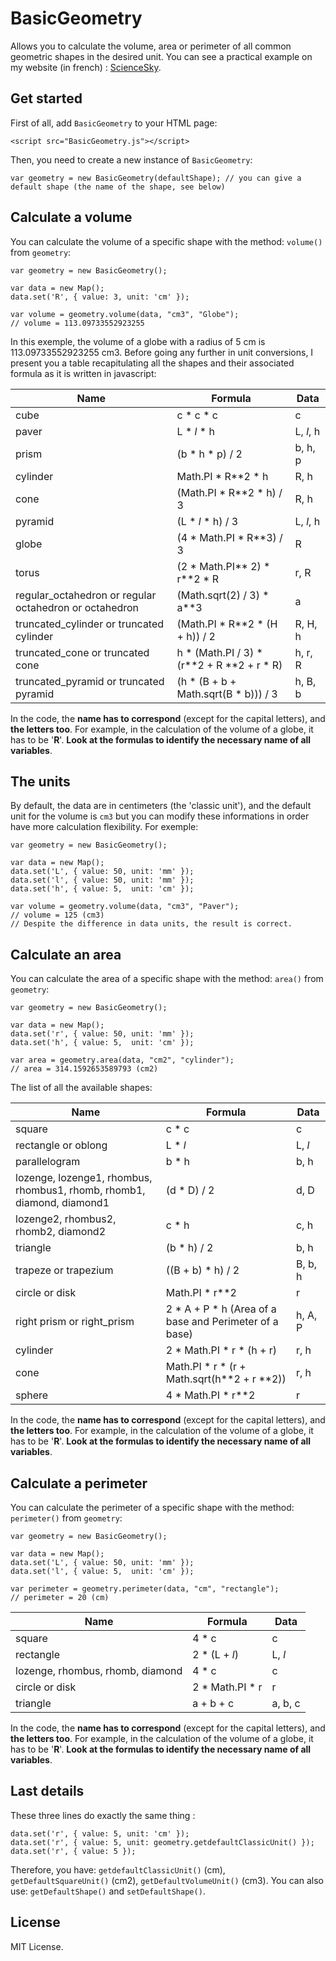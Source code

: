 # BasicGeometry

Allows you to calculate the volume, area or perimeter of all common geometric shapes in the desired unit. You can see a practical example on my website (in french) : [ScienceSky](https://sciencesky.fr/Mathematiques/Formules/Volume/index.php).

## Get started

First of all, add `BasicGeometry` to your HTML page:

```
<script src="BasicGeometry.js"></script>
```

Then, you need to create a new instance of `BasicGeometry`:

```
var geometry = new BasicGeometry(defaultShape); // you can give a default shape (the name of the shape, see below) 
```

## Calculate a volume

You can calculate the volume of a specific shape with the method: `volume()` from `geometry`:

```
var geometry = new BasicGeometry();

var data = new Map();
data.set('R', { value: 3, unit: 'cm' });

var volume = geometry.volume(data, "cm3", "Globe");
// volume = 113.09733552923255
```

In this exemple, the volume of a globe with a radius of 5 cm is 113.09733552923255 cm3. Before going any further in unit conversions, I present you a table recapitulating all the shapes and their associated formula as it is written in javascript:

|Name|Formula|Data|
|----|-------|----|
|cube|c * c * c|c|
|paver|L * _l_ * h|L, _l_, h|
|prism|(b * h * p) / 2|b, h, p|
|cylinder|Math.PI * R**2 * h|R, h|
|cone|(Math.PI * R**2 * h) / 3|R, h|
|pyramid|(L * _l_ * h) / 3|L, _l_, h|
|globe|(4 * Math.PI * R**3) / 3|R|
|torus|(2 * Math.PI** 2) * r**2 * R|r, R|
|regular_octahedron or regular octahedron or octahedron|(Math.sqrt(2) / 3) * a**3|a|
|truncated_cylinder or truncated cylinder|(Math.PI * R**2 * (H + h)) / 2|R, H, h|
|truncated_cone or truncated cone|h * (Math.PI / 3) * (r**2 + R **2 + r * R)|h, r, R|
|truncated_pyramid or truncated pyramid|(h * (B + b + Math.sqrt(B * b))) / 3|h, B, b|

In the code, the **name has to correspond** (except for the capital letters), and **the letters too**. For example, in the calculation of the volume of a globe, it has to be '**R**'. **Look at the formulas to identify the necessary name of all variables**.

## The units

By default, the data are in centimeters (the 'classic unit'), and the default unit for the volume is `cm3` but you can modify these informations in order have more calculation flexibility. For exemple:

```
var geometry = new BasicGeometry();

var data = new Map();
data.set('L', { value: 50, unit: 'mm' });
data.set('l', { value: 50, unit: 'mm' });
data.set('h', { value: 5,  unit: 'cm' });

var volume = geometry.volume(data, "cm3", "Paver");
// volume = 125 (cm3)
// Despite the difference in data units, the result is correct.
```

## Calculate an area

You can calculate the area of a specific shape with the method: `area()` from `geometry`:

```
var geometry = new BasicGeometry();

var data = new Map();
data.set('r', { value: 50, unit: 'mm' });
data.set('h', { value: 5,  unit: 'cm' });

var area = geometry.area(data, "cm2", "cylinder");
// area = 314.1592653589793 (cm2)
```

The list of all the available shapes:

|Name|Formula|Data|
|----|-------|----|
|square|c * c|c|
|rectangle or oblong|L * _l_|L, _l_|
|parallelogram|b * h|b, h|
|lozenge, lozenge1, rhombus, rhombus1, rhomb, rhomb1, diamond, diamond1|(d * D) / 2|d, D|
|lozenge2, rhombus2, rhomb2, diamond2|c * h|c, h|
|triangle|(b * h) / 2|b, h|
|trapeze or trapezium|((B + b) * h) / 2|B, b, h|
|circle or disk|Math.PI * r**2|r|
|right prism or right_prism|2 * A + P * h (Area of a base and Perimeter of a base)|h, A, P|
|cylinder|2 * Math.PI * r * (h + r)|r, h|
|cone|Math.PI * r * (r + Math.sqrt(h**2 + r **2))|r, h|
|sphere|4 * Math.PI * r**2|r|

In the code, the **name has to correspond** (except for the capital letters), and **the letters too**. For example, in the calculation of the volume of a globe, it has to be '**R**'. **Look at the formulas to identify the necessary name of all variables**.

## Calculate a perimeter

You can calculate the perimeter of a specific shape with the method: `perimeter()` from `geometry`:

```
var geometry = new BasicGeometry();

var data = new Map();
data.set('L', { value: 50, unit: 'mm' });
data.set('l', { value: 5,  unit: 'cm' });

var perimeter = geometry.perimeter(data, "cm", "rectangle");
// perimeter = 20 (cm)
```

|Name|Formula|Data|
|----|-------|----|
|square|4 * c|c|
|rectangle|2 * (L + _l_)|L, _l_|
|lozenge, rhombus, rhomb, diamond|4 * c|c|
|circle or disk|2 * Math.PI * r|r|
|triangle|a + b + c|a, b, c|

In the code, the **name has to correspond** (except for the capital letters), and **the letters too**. For example, in the calculation of the volume of a globe, it has to be '**R**'. **Look at the formulas to identify the necessary name of all variables**.

## Last details

These three lines do exactly the same thing :

```
data.set('r', { value: 5, unit: 'cm' });
data.set('r', { value: 5, unit: geometry.getdefaultClassicUnit() });
data.set('r', { value: 5 });
```

Therefore, you have: `getdefaultClassicUnit()` (cm), `getDefaultSquareUnit()` (cm2), `getDefaultVolumeUnit()` (cm3). You can also use: `getDefaultShape()` and `setDefaultShape()`.

## License

MIT License.